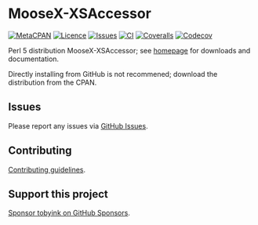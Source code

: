 # MooseX-XSAccessor

[![MetaCPAN](https://img.shields.io/cpan/v/MooseX-XSAccessor.svg)](https://metacpan.org/release/MooseX-XSAccessor)
[![Licence](https://img.shields.io/cpan/l/MooseX-XSAccessor)](https://metacpan.org/dist/MooseX-XSAccessor/source/LICENSE)
[![Issues](https://img.shields.io/github/issues/tobyink/p5-moosex-xsaccessor)](https://github.com/tobyink/p5-moosex-xsaccessor/issues)
[![CI](https://github.com/tobyink/p5-moosex-xsaccessor/workflows/CI/badge.svg)](https://github.com/tobyink/p5-moosex-xsaccessor/actions)
[![Coveralls](https://coveralls.io/repos/tobyink/p5-moosex-xsaccessor/badge.svg?branch=master&amp;service=github)](https://coveralls.io/github/tobyink/p5-moosex-xsaccessor)
[![Codecov](https://codecov.io/gh/tobyink/p5-moosex-xsaccessor/branch/master/graph/badge.svg)](https://codecov.io/gh/tobyink/p5-moosex-xsaccessor)

Perl 5 distribution MooseX-XSAccessor; see [homepage](https://metacpan.org/release/MooseX-XSAccessor)
for downloads and documentation.

Directly installing from GitHub is not recommened; download the distribution
from the CPAN.

## Issues

Please report any issues via [GitHub Issues](https://github.com/tobyink/p5-moosex-xsaccessor/issues).

## Contributing

[Contributing guidelines](https://toby.ink/open-source/contributing/).

## Support this project

[Sponsor tobyink on GitHub Sponsors](https://github.com/sponsors/tobyink).

